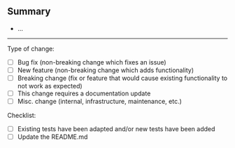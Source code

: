 ## Summary
<!-- Please provide an exhaustive description. -->
- …

---

Type of change:
- [ ] Bug fix (non-breaking change which fixes an issue)
- [ ] New feature (non-breaking change which adds functionality)
- [ ] Breaking change (fix or feature that would cause existing functionality to not work as expected)
- [ ] This change requires a documentation update
- [ ] Misc. change (internal, infrastructure, maintenance, etc.)

Checklist:
- [ ] Existing tests have been adapted and/or new tests have been added
- [ ] Update the README.md
